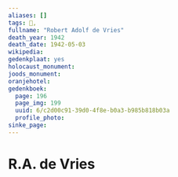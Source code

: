 ```yaml
---
aliases: []
tags: 👤, 
fullname: "Robert Adolf de Vries"
death_year: 1942
death_date: 1942-05-03
wikipedia:
gedenkplaat: yes
holocaust_monument:
joods_monument:
oranjehotel:
gedenkboek:
  page: 196
  page_img: 199
  uuid: 6/c2d00c91-39d0-4f8e-b0a3-b985b818b03a
  profile_photo: 
sinke_page:
---
```


# R.A. de Vries